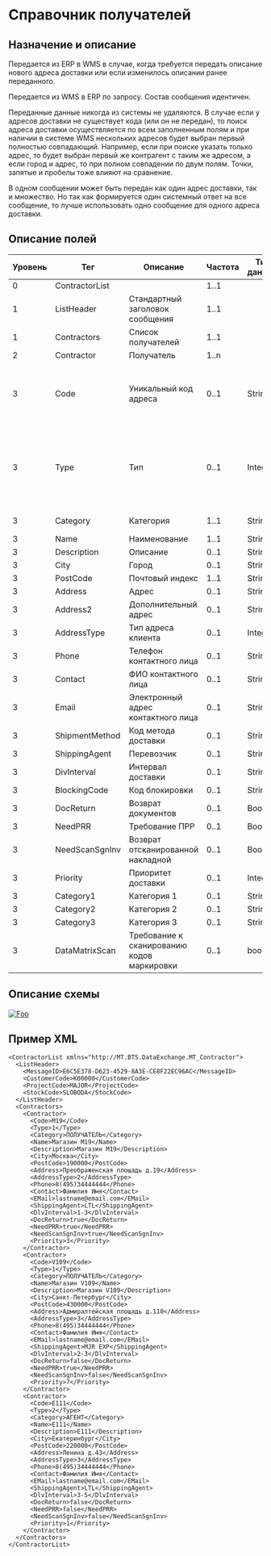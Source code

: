 # Справочник получателей

## Назначение и описание
Передается из ERP в WMS в случае, когда требуется передать описание нового адреса доставки или если изменилось описании ранее переданного.

Передается из WMS в ERP по запросу. Состав сообщения идентичен.

Переданные данные никогда из системы не удаляются. В случае если у адресов доставки не существует кода (или он не передан), то поиск адреса доставки осуществляется по всем заполненным полям и при наличии в системе WMS нескольких адресов будет выбран первый полностью совпадающий. Например, если при поиске указать только адрес, то будет выбран первый же контрагент с таким же адресом, а если город и адрес, то при полном совпадении по двум полям. Точки, запятые и пробелы тоже влияют на сравнение.

В одном сообщении может быть передан как один адрес доставки, так и множество. Но так как формируется один системный ответ на все сообщение, то лучше использовать одно сообщение для одного адреса доставки.

## Описание полей

Уровень | Тег | Описание | Частота | Тип данных | Размер поля | Комментарий
--------|-----|----------|---------|------------|-------------|------------
0       | ContractorList |                                | 1..1        |            |             |
1       | ListHeader     | Стандартный заголовок сообщения    | 1..1    |            |             | Общая структура сообщения                                             |
1       | Contractors    | Список получателей                 | 1..1    |            |             |                                                                       |
2       | Contractor     | Получатель                         | 1..n    |            |             |                                                                       |
3       | Code           | Уникальный код адреса              | 0..1    | String     | 20          | В случае отсутствия при передаче, код будет сформирован автоматически |
3       | Type           | Тип                               | 0..1    | Integer    |             | 0 – Получатель<br />1 – Плательщик<br />2 – Прочее<br />3 – Поставщик<br />4 – Склад<br />5 - Заказчик                                                                      |
3       | Category       | Категория                         | 1..1    | String     | 20          | Получатель<br />Агент                                                                     |
3       | Name           | Наименование                       | 1..1    | String     | 100         |                                                                       |
3       | Description    | Описание                           | 0..1    | String     | 200         |                                                                       |
3       | City           | Город                              | 0..1    | String     | 30          |                                                                       |
3       | PostCode       | Почтовый индекс                    | 1..1    | String     | 30          |                                                                       |
3       | Address        | Адрес                              | 0..1    | String     | 250         |                                                                       |
3       | Address2       | Дополнительный адрес               | 0..1    | String     | 250         |                                                                       |
3       | AddressType    | Тип адреса клиента                | 0..1    | Integer    |             | 0 – Розничный<br />1 – Оптовый                                                                      |
3       | Phone          | Телефон контактного лица           | 0..1    | String     | 100         |                                                                       |
3       | Contact        | ФИО контактного лица               | 0..1    | String     | 250         |                                                                       |
3       | Email          | Электронный адрес контактного лица | 0..1    | String     | 200         |                                                                       |
3       | ShipmentMethod | Код метода доставки                | 0..1    | String     | 10          |                                                                       |
3       | ShippingAgent  | Перевозчик                         | 0..1    | String     | 10          |                                                                       |
3       | DivInterval    | Интервал доставки                  | 0..1    | String     | 50          |                                                                       |
3       | BlockingCode   | Код блокировки                     | 0..1    | String     | 10          |                                                                       |
3       | DocReturn      | Возврат документов                 | 0..1    | Boolean    |             |                                                                       |
3       | NeedPRR        | Требование ПРР                     | 0..1    | Boolean    |             |                                                                       |
3       | NeedScanSgnInv | Возврат отсканированной накладной  | 0..1    | Boolean    |             |                                                                       |
3       | Priority       | Приоритет доставки                 | 0..1    | Integer    |             |                                                                       |
3       | Category1       | Категория 1                 | 0..1    | String    |  10           |       |
3       | Category2       | Категория 2                 | 0..1    | String    |  10           |       |
3       | Category3       | Категория 3                 | 0..1    | String    |  10           |       |
3       | DataMatrixScan       | Требование к сканированию кодов маркировки                 | 0..1    | bool    |  false           |       |

## Описание схемы
<a href="https://github.com/MajorTerminal/MTXML/blob/master/XSD/MT_Contractor.xsd" rel="XSD">![Foo](https://user-images.githubusercontent.com/22858622/134012526-73d1b128-a2cd-4d14-8a13-10f81a57c04f.png)</a>

## Пример XML
```
<ContractorList xmlns="http://MT.BTS.DataExchange.MT_Contractor">
  <ListHeader>
    <MessageID>E6C5E378-D623-4529-8A3E-CE8F22EC96AC</MessageID>
    <CustomerCode>К00000</CustomerCode>
    <ProjectCode>MAJOR</ProjectCode>
    <StockCode>SLOBODA</StockCode>
  </ListHeader>
  <Contractors>
    <Contractor>
      <Code>M19</Code>
      <Type>1</Type>
      <Category>ПОЛУЧАТЕЛЬ</Category>
      <Name>Магазин М19</Name>
      <Description>Магазин М19</Description>
      <City>Москва</City>
      <PostCode>190000</PostCode>
      <Address>Преображенская площадь д.19</Address>
      <AddressType>2</AddressType>
      <Phone>8(495)34444444</Phone>
      <Contact>Фамилия Имя</Contact>
      <EMail>lastname@email.com</EMail>
      <ShippingAgent>LTL</ShippingAgent>
      <DlvInterval>1-3</DlvInterval>
      <DocReturn>true</DocReturn>
      <NeedPRR>true</NeedPRR>
      <NeedScanSgnInv>true</NeedScanSgnInv>
      <Priority>3</Priority>
    </Contractor>
    <Contractor>
      <Code>V109</Code>
      <Type>1</Type>
      <Category>ПОЛУЧАТЕЛЬ</Category>
      <Name>Магазин V109</Name>
      <Description>Магазин V109</Description>
      <City>Санкт-Петербург</City>
      <PostCode>430000</PostCode>
      <Address>Адмиралтейская площадь д.110</Address>
      <AddressType>3</AddressType>
      <Phone>8(495)34444444</Phone>
      <Contact>Фамилия Имя</Contact>
      <EMail>lastname@email.com</EMail>
      <ShippingAgent>MJR EXP</ShippingAgent>
      <DlvInterval>2-3</DlvInterval>
      <DocReturn>false</DocReturn>
      <NeedPRR>true</NeedPRR>
      <NeedScanSgnInv>false</NeedScanSgnInv>
      <Priority>7</Priority>
    </Contractor>
    <Contractor>
      <Code>E111</Code>
      <Type>2</Type>
      <Category>АГЕНТ</Category>
      <Name>E111</Name>
      <Description>E111</Description>
      <City>Екатеринбург</City>
      <PostCode>220000</PostCode>
      <Address>Ленина д.43</Address>
      <AddressType>3</AddressType>
      <Phone>8(495)34444444</Phone>
      <Contact>Фамилия Имя</Contact>
      <EMail>lastname@email.com</EMail>
      <ShippingAgent>LTL</ShippingAgent>
      <DlvInterval>3-5</DlvInterval>
      <DocReturn>false</DocReturn>
      <NeedPRR>false</NeedPRR>
      <NeedScanSgnInv>false</NeedScanSgnInv>
      <Priority>1</Priority>
    </Contractor>
  </Contractors>
</ContractorList>
```
